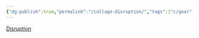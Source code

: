 ```yaml
---
{"dg-publish":true,"permalink":"/collage-disruption/","tags":["c/gear","c/woman","c/gold"],"created":"2024-01-03T00:05:37.659-05:00","updated":"2024-01-03T00:06:08.437-05:00"}
---
```



[Disruption](https://www.instagram.com/p/CF5uaR4hp95/)
